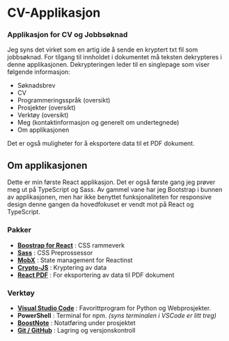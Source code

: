 # CV-Applikasjon

### Applikasjon for CV og Jobbsøknad

Jeg syns det virket som en artig ide å sende en kryptert txt fil som jobbsøknad. For tilgang til innholdet i dokumentet må teksten dekrypteres i denne applikasjonen. Dekrypteringen leder til en singlepage som viser følgende informasjon:

 - Søknadsbrev
 - CV
 - Programmeringsspråk (oversikt)
 - Prosjekter (oversikt)
 - Verktøy (oversikt)
 - Meg (kontaktinformasjon og generelt om undertegnede)
 - Om applikasjonen

Det er også muligheter for å eksportere data til et PDF dokument.


## Om applikasjonen

Dette er min første React applikasjon. Det er også første gang jeg prøver meg ut på TypeScript og Sass. Av gammel vane har jeg Bootstrap i bunnen av applikasjonen, men har ikke benyttet funksjonaliteten for responsive design denne gangen da hovedfokuset er vendt mot på React og TypeScript.



### Pakker

- [__Boostrap for React__](https://react-bootstrap.github.io/) : CSS rammeverk
- [__Sass__](https://sass-lang.com/) : CSS Preprossessor
- [__MobX__](https://mobx.js.org/README.html) : State management for Reactinst
- [__Crypto-JS__](https://cryptojs.gitbook.io/docs/) : Kryptering av data
- [__React PDF__](https://react-pdf.org/) : For eksportering av data til PDF dokument


### Verktøy

- [__Visual Studio Code__](https://code.visualstudio.com/) : Favorittprogram for Python og Webprosjekter.
- __PowerShell__ : Terminal for npm. _(syns terminalen i VSCode er litt treg)_
- [__BoostNote__](https://boostnote.io/) : Notatføring under prosjektet
- [__Git / GitHub__](https://github.com/) : Lagring og versjonskontroll